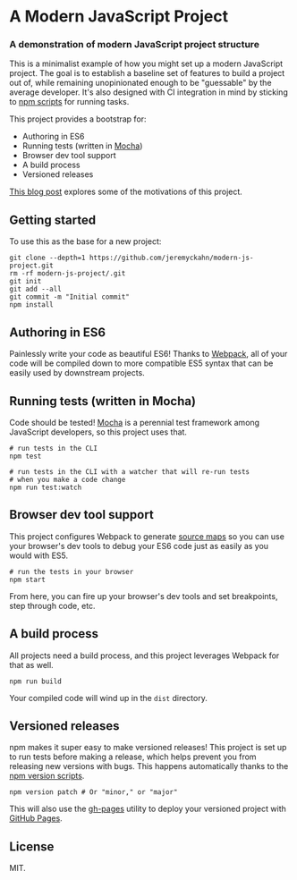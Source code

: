 # A Modern JavaScript Project

### A demonstration of modern JavaScript project structure

This is a minimalist example of how you might set up a modern JavaScript project.  The goal is to establish a baseline set of features to build a project out of, while remaining unopinionated enough to be "guessable" by the average developer.  It's also designed with CI integration in mind by sticking to [npm scripts](https://docs.npmjs.com/misc/scripts) for running tasks.

This project provides a bootstrap for:

  * Authoring in ES6
  * Running tests (written in [Mocha](https://mochajs.org/))
  * Browser dev tool support
  * A build process
  * Versioned releases

[This blog post](https://tech.jellyvision.com/2017/08/javascript-projects-joining-the-present/) explores some of the motivations of this project.

## Getting started

To use this as the base for a new project:

```
git clone --depth=1 https://github.com/jeremyckahn/modern-js-project.git
rm -rf modern-js-project/.git
git init
git add --all
git commit -m "Initial commit"
npm install
```

## Authoring in ES6

Painlessly write your code as beautiful ES6!  Thanks to [Webpack](https://webpack.github.io/), all of your code will be compiled down to more compatible ES5 syntax that can be easily used by downstream projects.

## Running tests (written in Mocha)

Code should be tested!  [Mocha](https://mochajs.org/) is a perennial test framework among JavaScript developers, so this project uses that.

```
# run tests in the CLI
npm test
```

```
# run tests in the CLI with a watcher that will re-run tests
# when you make a code change
npm run test:watch
```

## Browser dev tool support

This project configures Webpack to generate [source maps](https://www.html5rocks.com/en/tutorials/developertools/sourcemaps/) so you can use your browser's dev tools to debug your ES6 code just as easily as you would with ES5.

```
# run the tests in your browser
npm start
```

From here, you can fire up your browser's dev tools and set breakpoints, step through code, etc.

## A build process

All projects need a build process, and this project leverages Webpack for that as well.

```
npm run build
```

Your compiled code will wind up in the `dist` directory.

## Versioned releases

npm makes it super easy to make versioned releases!  This project is set up to run tests before making a release, which helps prevent you from releasing new versions with bugs.  This happens automatically thanks to the [npm version scripts](https://docs.npmjs.com/cli/version).

```
npm version patch # Or "minor," or "major"
```

This will also use the [gh-pages](https://github.com/tschaub/gh-pages) utility to deploy your versioned project with [GitHub Pages](https://pages.github.com/).

## License

MIT.
